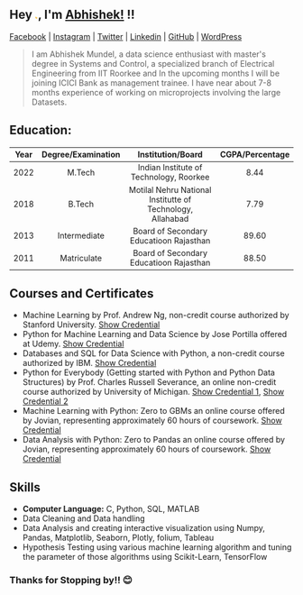 ## Hey <img src="https://raw.githubusercontent.com/parth-27/parth-27/master/Hi.gif" width="5px">, I'm [Abhishek!](https://github.com/aslimundel) !!

[Facebook](https://www.facebook.com/Aslimundel/) |  [Instagram](https://www.instagram.com/asli_mundel/) | [Twitter](https://twitter.com/asli_mundel) | [Linkedin](https://www.linkedin.com/in/aslimundel/) | [GitHub](https://github.com/aslimundel) | [WordPress](https://biasedatom.wordpress.com/)

> I am Abhishek Mundel, a data science enthusiast with master's degree in Systems and Control, a specialized branch of Electrical Engineering from IIT Roorkee and In the upcoming months I will be joining ICICI Bank as management trainee. I have near about 7-8 months experience of working on microprojects involving the large Datasets.


## Education: 

| Year      | Degree/Examination |        Institution/Board       | CGPA/Percentage |
| :---:        |    :----:   |          :---: | :---: |
| 2022      | M.Tech       | Indian Institute of Technology, Roorkee  | 8.44 |
| 2018   | B.Tech        | Motilal Nehru National Institutte of Technology, Allahabad  | 7.79 |
| 2013      | Intermediate       | Board of Secondary Educatioon Rajasthan  | 89.60 |
| 2011      | Matriculate       | Board of Secondary Educatioon Rajasthan | 88.50 |


## Courses and Certificates 

- Machine Learning by Prof. Andrew Ng, non-credit course authorized by Stanford University. [Show Credential](https://www.coursera.org/account/accomplishments/verify/NQUTX6AWCL3C)
- Python for Machine Learning and Data Science by Jose Portilla offered at Udemy. [Show Credential](https://www.udemy.com/certificate/UC-b1cc3f12-3b5a-4c5a-9a2a-686ab1166a6b/)
- Databases and SQL for Data Science with Python, a non-credit course authorized by IBM. [Show Credential](https://www.coursera.org/account/accomplishments/verify/F8FXA4CQLWW9utm_source=link&utm_medium=certificate&utm_content=cert_image&utm_campaign=sharing_cta&utm_product=course)
- Python for Everybody (Getting started with Python and Python Data Structures) by Prof. Charles Russell Severance, an online non-credit course authorized by University of Michigan. [Show Credential 1](https://www.coursera.org/account/accomplishments/verify/LFV99FE6MDLQ?utm_source=link&utm_medium=certificate&utm_content=cert_image&utm_campaign=sharing_cta&utm_product=course), [Show Credential 2](https://www.coursera.org/account/accomplishments/verify/FCP6M8JMTSXP?utm_source=link&utm_medium=certificate&utm_content=cert_image&utm_campaign=sharing_cta&utm_product=course)
- Machine Learning with Python: Zero to GBMs an online course offered by Jovian, representing approximately 60 hours of coursework. [Show Credential](https://jovian.ai/certificate/MFQTKNRSGM)
- Data Analysis with Python: Zero to Pandas an online course offered by Jovian, representing approximately 60 hours of coursework. [Show Credential](https://jovian.ai/certificate/MFQTKMJXGI)

## Skills

- **Computer Language:** C, Python, SQL, MATLAB
- Data Cleaning and Data handling 
- Data Analysis and creating interactive visualization using Numpy, Pandas, Matplotlib, Seaborn, Plotly, folium, Tableau
- Hypothesis Testing using various machine learning algorithm and tuning the parameter of those algorithms using Scikit-Learn, TensorFlow

### Thanks for Stopping by!! 😊

